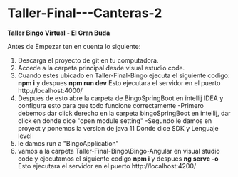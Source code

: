 # Taller-Final---Canteras-2
**Taller Bingo Virtual - El Gran Buda**

Antes de Empezar ten en cuenta lo siguiente:
1) Descarga el proyecto de git en tu computadora.
2) Accede a la carpeta principal desde visual estudio code.
3) Cuando estes ubicado en Taller-Final-Bingo ejecuta el siguiente codigo: **npm i** y despues **npm run dev** Esto ejecutara el servidor en el puerto http://localhost:4000/
4) Despues de esto abre la carpeta de BingoSpringBoot en intellij IDEA y configura esto para que todo funcione correctamente
   -Primero debemos dar click derecho en la carpeta bingoSpringBoot en intellij, dar click en donde dice "open module setting"
   -Segundo le damos en proyect y ponemos la version de java 11 Donde dice SDK y Lenguaje level 
5) le damos run a "BingoApplication" 
6) vamos a la carpeta Taller-Final-Bingo\Bingo-Angular en visual studio code y ejecutamos el siguiente codigo **npm i** y despues **ng serve -o** Esto ejecutara el servidor en el puerto http://localhost:4200/
